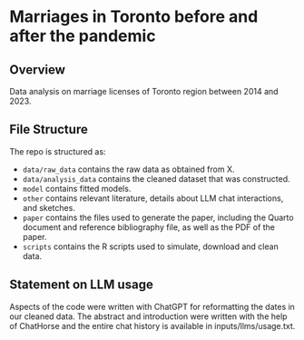 # Marriages in Toronto before and after the pandemic

## Overview

Data analysis on marriage licenses of Toronto region between 2014 and 2023. 


## File Structure

The repo is structured as:

-   `data/raw_data` contains the raw data as obtained from X.
-   `data/analysis_data` contains the cleaned dataset that was constructed.
-   `model` contains fitted models. 
-   `other` contains relevant literature, details about LLM chat interactions, and sketches.
-   `paper` contains the files used to generate the paper, including the Quarto document and reference bibliography file, as well as the PDF of the paper. 
-   `scripts` contains the R scripts used to simulate, download and clean data.


## Statement on LLM usage

Aspects of the code were written with ChatGPT for reformatting the dates in our cleaned data. The abstract and introduction were written with the help of ChatHorse and the entire chat history is available in inputs/llms/usage.txt.



